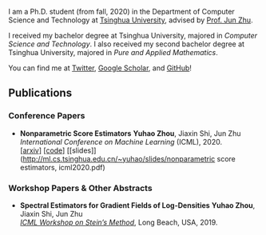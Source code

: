 I am a Ph.D. student (from fall, 2020) in the Department of Computer Science and Technology at [Tsinghua University](https://www.tsinghua.edu.cn/en/), advised by [Prof. Jun Zhu](http://ml.cs.tsinghua.edu.cn/~jun). 

I received my bachelor degree at Tsinghua University, majored in _Computer Science and Technology_. 
I also received my second bachelor degree at Tsinghua University, majored in _Pure and Applied Mathematics_.

You can find me at [Twitter](https://twitter.com/miskcoo), [Google Scholar](https://scholar.google.com/citations?user=GKLRbxoAAAAJ&hl=en), and [GitHub](http://github.com/miskcoo/)!

## Publications

### Conference Papers

* <span class="paper-title">**Nonparametric Score Estimators**</span> 
  **Yuhao Zhou**, Jiaxin Shi, Jun Zhu  <br/>
  _International Conference on Machine Learning_ (ICML), 2020.  <br/>
  [[arxiv]](https://arxiv.org/abs/2005.10099) 
  [[code]](https://github.com/miskcoo/kscore) 
  [[slides]](http://ml.cs.tsinghua.edu.cn/~yuhao/slides/nonparametric score estimators, icml2020.pdf)

### Workshop Papers & Other Abstracts

* <span class="paper-title">**Spectral Estimators for Gradient Fields of Log-Densities**</span>
  **Yuhao Zhou**, Jiaxin Shi, Jun Zhu  <br/>
  _[ICML Workshop on Stein’s Method](https://steinworkshop.github.io/)_, Long Beach, USA, 2019.
